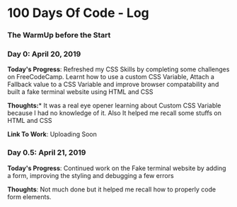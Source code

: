 # 100 Days Of Code - Log

### The WarmUp before the Start

### Day 0: April 20, 2019

**Today's Progress**: Refreshed my CSS Skills by completing some challenges on FreeCodeCamp. Learnt how to use a custom CSS Variable, Attach a Fallback value to a CSS Variable and improve browser compatability and built a fake terminal website using HTML and CSS

**Thoughts:*** It was a real eye opener learning about Custom CSS Variable because I had no knowledge of it. Also It helped me recall some stuffs on HTML and CSS

**Link To Work**: Uploading Soon

###  Day 0.5: April 21, 2019

**Today's Progress**: Continued work on the Fake terminal website by adding a form, improving the styling and debugging a few errors

**Thoughts**: Not much done but it helped me recall how to properly code form elements.





